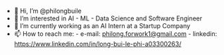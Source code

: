- 👋 Hi, I’m @philongbuile
- 👀 I’m interested in AI - ML - Data Science and Software Engineer
- 🌱 I’m currently working as an AI Intern at a Startup Company
- 📫 How to reach me: 
        - e-mail: philong.forwork1@gmail.com
        - linkedin: https://www.linkedin.com/in/long-bui-le-phi-a03300263/

<!---
philongbuile/philongbuile is a ✨ special ✨ repository because its `README.md` (this file) appears on your GitHub profile.
You can click the Preview link to take a look at your changes.
--->
